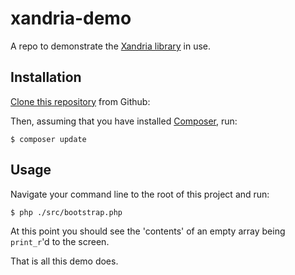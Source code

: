 # xandria-demo

A repo to demonstrate the [Xandria library](https://github.com/johnniewalker/xandria) in use.

## Installation


[Clone this repository](https://help.github.com/articles/cloning-a-repository/) from Github:

Then, assuming that you have installed [Composer](https://getcomposer.org/), run:

~~~~
$ composer update
~~~~


## Usage

Navigate your command line to the root of this project and run:

~~~~
$ php ./src/bootstrap.php
~~~~

At this point you should see the 'contents' of an empty array being `print_r`'d to the screen.

That is all this demo does.

